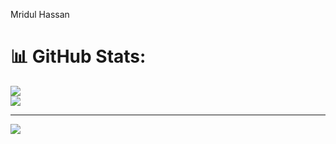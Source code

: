 
Mridul Hassan

# 📊 GitHub Stats:

![](https://nirzak-streak-stats.vercel.app/?user=mridul360&theme=dark&hide_border=false)<br/>
![](https://github-readme-stats.vercel.app/api/top-langs/?username=mridul360&theme=dark&hide_border=false&include_all_commits=false&count_private=false&layout=compact)

---
[![](https://visitcount.itsvg.in/api?id=mridul360&icon=0&color=0)](https://visitcount.itsvg.in)

<!-- Proudly created with GPRM ( https://gprm.itsvg.in ) -->
